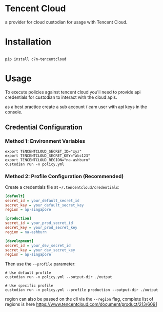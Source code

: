 # Tencent Cloud

a provider for cloud custodian for usage with Tencent Cloud.

# Installation


```shell

pip install c7n-tencentcloud
```


# Usage

To execute policies against tencent cloud you'll need to provide api
credentials for custodian to interact with the cloud apis.

as a best practice create a sub account / cam user with api keys in the console.

## Credential Configuration

### Method 1: Environment Variables

```shell
export TENCENTCLOUD_SECRET_ID="xyz"
export TENCENTCLOUD_SECRET_KEY="abc123"
export TENCENTCLOUD_REGION="na-ashburn"
custodian run -v policy.yml
```

### Method 2: Profile Configuration (Recommended)

Create a credentials file at `~/.tencentcloud/credentials`:

```ini
[default]
secret_id = your_default_secret_id
secret_key = your_default_secret_key
region = ap-singapore

[production]
secret_id = your_prod_secret_id
secret_key = your_prod_secret_key
region = na-ashburn

[development]
secret_id = your_dev_secret_id
secret_key = your_dev_secret_key
region = ap-singapore
```

Then use the `--profile` parameter:

```shell
# Use default profile
custodian run -v policy.yml --output-dir ./output

# Use specific profile
custodian run -v policy.yml --profile production --output-dir ./output
```

region can also be passed on the cli via the `--region` flag, complete list of regions is here
https://www.tencentcloud.com/document/product/213/6091

